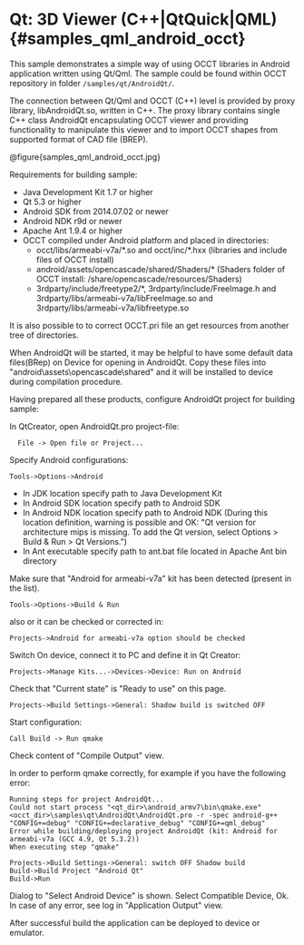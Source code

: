 Qt: 3D Viewer (C++|QtQuick|QML) {#samples_qml_android_occt}
================== 

This sample demonstrates a simple way of using OCCT libraries in Android application written using Qt/Qml.
The sample could be found within OCCT repository in folder `/samples/qt/AndroidQt/`.

The connection between Qt/Qml and OCCT (C++) level is provided by proxy library, libAndroidQt.so, written in C++.
The proxy library contains single C++ class AndroidQt encapsulating OCCT viewer and providing functionality to manipulate this viewer
and to import OCCT shapes from supported format of CAD file (BREP).

@figure{samples_qml_android_occt.jpg}

Requirements for building sample:
* Java Development Kit 1.7 or higher
* Qt 5.3 or higher
* Android SDK  from 2014.07.02 or newer
* Android NDK r9d or newer
* Apache Ant 1.9.4 or higher
* OCCT compiled under Android platform and placed in directories:
  * occt/libs/armeabi-v7a/\*.so and occt/inc/\*.hxx (libraries and include files of OCCT install)
  * android/assets/opencascade/shared/Shaders/\* (Shaders folder of OCCT install: /share/opencascade/resources/Shaders)
  * 3rdparty/include/freetype2/\*, 3rdparty/include/FreeImage.h and 3rdparty/libs/armeabi-v7a/libFreeImage.so and 3rdparty/libs/armeabi-v7a/libfreetype.so

It is also possible to to correct OCCT.pri file an get resources from another tree of directories.

When AndroidQt will be started, it may be helpful to have some default data files(BRep) on Device for opening in AndroidQt.
Copy these files into "android\assets\opencascade\shared" and it will be installed to device during compilation procedure.

Having prepared all these products, configure AndroidQt project for building sample:

In QtCreator, open AndroidQt.pro project-file:
~~~~
  File -> Open file or Project... 
~~~~

Specify Android configurations:
~~~~
Tools->Options->Android
~~~~ 
* In JDK location specify path to Java Development Kit
* In Android SDK location specify path to Android SDK
* In Android NDK location specify path to Android NDK
(During this location definition, warning is possible and OK:
 "Qt version for architecture mips is missing. To add the Qt version, select Options > Build & Run > Qt Versions.")
* In Ant executable specify path to ant.bat file located in Apache Ant bin directory

Make sure that "Android for armeabi-v7a" kit has been detected (present in the list).
~~~~
Tools->Options->Build & Run
~~~~ 

also or it can be checked or corrected in:
~~~~
Projects->Android for armeabi-v7a option should be checked
~~~~ 

Switch On device, connect it to PC and define it in Qt Creator:
~~~~
Projects->Manage Kits...->Devices->Device: Run on Android
~~~~                                                     
Check that "Current state" is "Ready to use" on this page.

~~~~
Projects->Build Settings->General: Shadow build is switched OFF
~~~~

Start configuration:

~~~~
Call Build -> Run qmake
~~~~
Check content of "Compile Output" view.

In order to perform qmake correctly, for example if you have the following error:
~~~~
Running steps for project AndroidQt...
Could not start process "<qt_dir>\android_armv7\bin\qmake.exe" <occt_dir>\samples\qt\AndroidQt\AndroidQt.pro -r -spec android-g++ "CONFIG+=debug" "CONFIG+=declarative_debug" "CONFIG+=qml_debug"
Error while building/deploying project AndroidQt (kit: Android for armeabi-v7a (GCC 4.9, Qt 5.3.2))
When executing step "qmake"
~~~~

~~~~
Projects->Build Settings->General: switch OFF Shadow build
Build->Build Project "Android Qt"
Build->Run
~~~~

Dialog to "Select Android Device" is shown. Select Compatible Device, Ok.
In case of any error, see log in "Application Output" view.

After successful build the application can be deployed to device or emulator.
